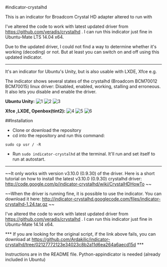 #indicator-crystalhd

This is an indicator for Broadcom Crystal HD adapter altered to run with 

I've altered the code to work with latest updated driver from https://github.com/yeradis/crystalhd . I can run this indicator just fine in Ubuntu-Mate LTS 14.04 x64.

Due to the updated driver, I could not find a way to determine whether it's working (decoding) or not. But at least you can switch on and off using this updated indicator.

--------

It's an indicator for Ubuntu's Unity, but is also usable with LXDE, Xfce e.g.

The indicator shows several states of the crystalhd (Broadcom BCM70012 BCM70015) linux driver: Disabled, enabled, working, stalling and erroneous. It also lets you disable and enable the driver.

**Ubuntu Unity:**
![1](http://i.imgur.com/pKjWmZt.png) 
![2](http://i.imgur.com/BAnJK4t.png)
![3](http://i.imgur.com/PEKLpDN.png)

**Xfce ,LXDE, Openbox(tint2):**
![4](http://i.imgur.com/72C9QmN.png)
![5](http://i.imgur.com/aM3TjAm.png)
![6](http://i.imgur.com/tfjaPf3.png)



##Installation

* Clone or download the repository
* cd into the repository and run this command: 
```shell
sudo cp usr / -R
```
* Run `sudo indicator-crystalhd` at the terminal. It'll run and set itself to run at autostart.

--------

~~It only works with version v3.10.0 (0.9.30) of the driver. Here is a short tutorial on how to install the latest v3.10.0 (0.9.30) crystalhd driver: http://code.google.com/p/indicator-crystalhd/wiki/CrystalHDHowTo ~~

~~When the driver is running fine, it is possible to use the indicator. You can download it here: http://indicator-crystalhd.googlecode.com/files/indicator-crystalhd-1.24.tar.gz  ~~

I've altered the code to work with latest updated driver from https://github.com/yeradis/crystalhd . I can run this indicator just fine in Ubuntu-Mate 14.14 x64.

*** If you are looking for the original script, if the link above fails, you can download at https://github.com/Ardakilic/indicator-crystalhd/tree/02127772123e34023c8b2a11d6ea264a6aecd15d ***

Instructions are in the README file. Python-appindicator is needed (already included in Ubuntu)
